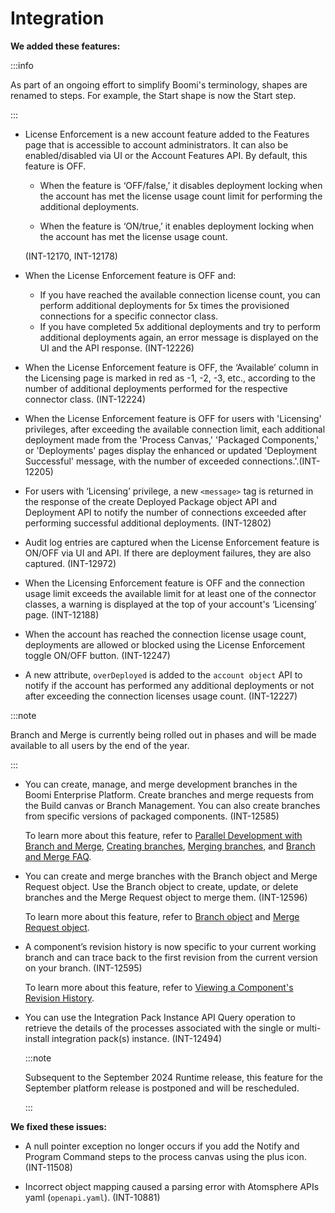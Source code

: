 # Integration

<head>
  <meta name="guidename" content="Release Notes"/>
  <meta name="context" content="GUID-965dac56-8d9d-4c2a-82eb-86f82c8dd3ef"/>
</head>

**We added these features:**

:::info

As part of an ongoing effort to simplify Boomi's terminology, shapes are renamed to steps. For example, the Start shape is now the Start step.

:::

- License Enforcement is a new account feature added to the Features page that is accessible to account administrators. It can also be enabled/disabled via UI or the Account Features API. By default, this feature is OFF. 

  - When the feature is ‘OFF/false,’ it disables deployment locking when the account has met the license usage count limit for performing the additional deployments.

  - When the feature is ‘ON/true,’ it enables deployment locking when the account has met the license usage count.
 
  (INT-12170, INT-12178)

- When the License Enforcement feature is OFF and:
  - If you have reached the available connection license count, you can perform additional deployments for 5x times the provisioned connections for a specific connector class.
  - If you have completed 5x additional deployments and try to perform additional deployments again, an error message is displayed on the UI and the API response. 
  (INT-12226)

- When the License Enforcement feature is OFF, the ‘Available’ column in the Licensing page is marked in red as -1, -2, -3, etc., according to the number of additional deployments performed for the respective connector class. (INT-12224)

- When the License Enforcement feature is OFF for users with 'Licensing' privileges, after exceeding the available connection limit, each additional deployment made from the 'Process Canvas,' 'Packaged Components,' or 'Deployments' pages display the enhanced or updated 'Deployment Successful' message, with the number of exceeded connections.'.(INT-12205)

- For users with ‘Licensing’ privilege, a new `<message>` tag is returned in the response of the create Deployed Package object API and Deployment API to notify the number of connections exceeded after performing successful additional deployments. (INT-12802)

- Audit log entries are captured when the License Enforcement feature is ON/OFF via UI and API. If there are deployment failures, they are also captured. (INT-12972)

- When the Licensing Enforcement feature is OFF and the connection usage limit exceeds the available limit for at least one of the connector classes, a warning is displayed at the top of your account's ‘Licensing’ page. (INT-12188)

- When the account has reached the connection license usage count, deployments are allowed or blocked using the License Enforcement toggle ON/OFF button. (INT-12247)

- A new attribute, `overDeployed` is added to the `account object` API to notify if the account has performed any additional deployments or not after exceeding the connection licenses usage count. (INT-12227)

:::note

Branch and Merge is currently being rolled out in phases and will be made available to all users by the end of the year.

:::

- You can create, manage, and merge development branches in the Boomi Enterprise Platform. Create branches and merge requests from the Build canvas or Branch Management. You can also create branches from specific versions of packaged components. (INT-12585)

  To learn more about this feature, refer to [Parallel Development with Branch and Merge](../../Integration/Process%20building/int-Branch_merge_overview.md), [Creating branches](../../Integration/Process%20building/int-Creating_branches.md), [Merging branches](../../Integration/Process%20building/int-Merging_branches.md), and [Branch and Merge FAQ](../../Integration/Process%20building/int-Branch_and_merge_FAQ.md).

- You can create and merge branches with the Branch object and Merge Request object. Use the Branch object to create, update, or delete branches and the Merge Request object to merge them. (INT-12596)

  To learn more about this feature, refer to [Branch object](https://developer.boomi.com/api/platformapi#tag/Branch) and [Merge Request object](https://developer.boomi.com/api/platformapi#tag/MergeRequest).

- A component’s revision history is now specific to your current working branch and can trace back to the first revision from the current version on your branch. (INT-12595)

  To learn more about this feature, refer to [Viewing a Component's Revision History](../../Integration/Process%20building/r-atm-Components_Revision_History_dialog_23affb25-b8a8-4d5c-aa4e-99db5e3d65ed.md).

- You can use the Integration Pack Instance API Query operation to retrieve the details of the processes associated with the single or multi-install integration pack(s) instance. (INT-12494)

  :::note
  
  Subsequent to the September 2024 Runtime release, this feature for the September platform release is postponed and will be rescheduled.
  
  :::

**We fixed these issues:**

- A null pointer exception no longer occurs if you add the Notify and Program Command steps to the process canvas using the plus icon. (INT-11508)

- Incorrect object mapping caused a parsing error with Atomsphere APIs yaml (`openapi.yaml`). (INT-10881)
